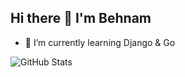 ## Hi there 👋 I'm Behnam
- 🌱 I’m currently learning Django & Go




<img src="https://github-readme-stats.vercel.app/api?username=behnambm&amp;show_icons=true" alt="GitHub Stats">

<!--
**behnambm/behnambm** is a ✨ _special_ ✨ repository because its `README.md` (this file) appears on your GitHub profile.

Here are some ideas to get you started:



- 👯 I’m looking to collaborate on ...
- 🤔 I’m looking for help with ...
- 💬 Ask me about ...

- 😄 Pronouns: ...
- ⚡ Fun fact: ...
-->
